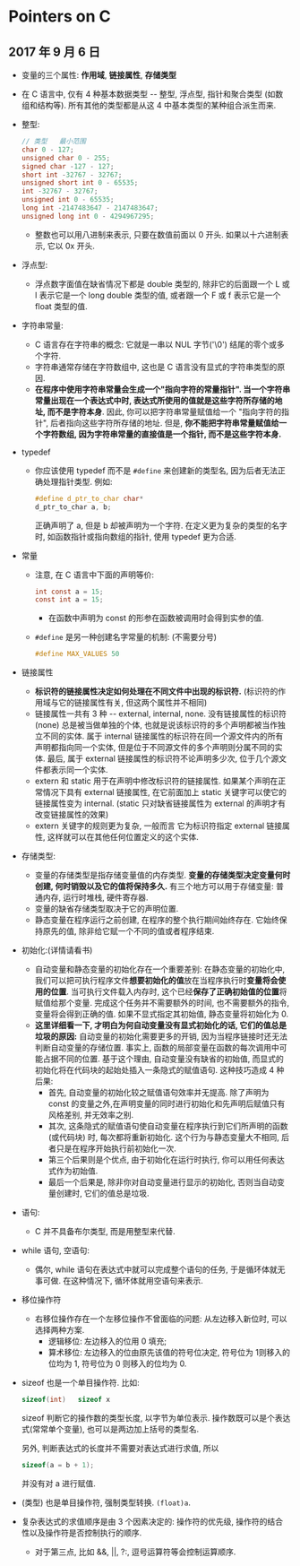 # Pointers on C

## 2017 年 9 月 6 日

+ 变量的三个属性: **作用域**, **链接属性**, **存储类型**


+ 在 C 语言中, 仅有 4 种基本数据类型 -- 整型, 浮点型, 指针和聚合类型 (如数组和结构等). 所有其他的类型都是从这 4 中基本类型的某种组合派生而来.

+ 整型:

  ```cpp
  // 类型   最小范围
  char 0 - 127;
  unsigned char 0 - 255;
  signed char -127 - 127;
  short int -32767 - 32767;
  unsigned short int 0 - 65535;
  int -32767 - 32767;
  unsigned int 0 - 65535;
  long int -2147483647 - 2147483647;
  unsigned long int 0 - 4294967295;
  ```

  + 整数也可以用八进制来表示, 只要在数值前面以 0 开头. 如果以十六进制表示, 它以 0x 开头.

+ 浮点型:

  + 浮点数字面值在缺省情况下都是 double 类型的, 除非它的后面跟一个 L 或 l 表示它是一个 long double 类型的值, 或者跟一个 F 或 f 表示它是一个 float 类型的值.

+ 字符串常量:

  + C 语言存在字符串的概念: 它就是一串以 NUL 字节('\0') 结尾的零个或多个字符. 
  + 字符串通常存储在字符数组中, 这也是 C 语言没有显式的字符串类型的原因.
  + **在程序中使用字符串常量会生成一个"指向字符的常量指针". 当一个字符串常量出现在一个表达式中时, 表达式所使用的值就是这些字符所存储的地址, 而不是字符本身**. 因此, 你可以把字符串常量赋值给一个 "指向字符的指针", 后者指向这些字符所存储的地址. 但是, **你不能把字符串常量赋值给一个字符数组, 因为字符串常量的直接值是一个指针, 而不是这些字符本身.**

+ typedef

  + 你应该使用 typedef 而不是 `#define` 来创建新的类型名, 因为后者无法正确处理指针类型. 例如:

    ```c
    #define d_ptr_to_char char*
    d_ptr_to_char a, b;
    ```

    正确声明了 a, 但是 b 却被声明为一个字符. 在定义更为复杂的类型的名字时, 如函数指针或指向数组的指针, 使用 typedef 更为合适.

+ 常量

  + 注意, 在 C 语言中下面的声明等价:

    ```c
    int const a = 15;
    const int a = 15;
    ```

    + 在函数中声明为 const 的形参在函数被调用时会得到实参的值.

  + `#define` 是另一种创建名字常量的机制: (不需要分号)

    ```c
    #define MAX_VALUES 50
    ```

+ 链接属性

  + **标识符的链接属性决定如何处理在不同文件中出现的标识符.** (标识符的作用域与它的链接属性有关, 但这两个属性并不相同)
  + 链接属性一共有 3 种 -- external, internal, none. 没有链接属性的标识符(none) 总是被当做单独的个体, 也就是说该标识符的多个声明都被当作独立不同的实体. 属于 internal 链接属性的标识符在同一个源文件内的所有声明都指向同一个实体, 但是位于不同源文件的多个声明则分属不同的实体. 最后, 属于 external 链接属性的标识符不论声明多少次, 位于几个源文件都表示同一个实体.
  + extern 和 static 用于在声明中修改标识符的链接属性. 如果某个声明在正常情况下具有 external 链接属性, 在它前面加上 static 关键字可以使它的链接属性变为 internal. (static 只对缺省链接属性为 external 的声明才有改变链接属性的效果)
  + extern 关键字的规则更为复杂, 一般而言 它为标识符指定 external 链接属性, 这样就可以在其他任何位置定义的这个实体.

+ 存储类型:

  + 变量的存储类型是指存储变量值的内存类型. **变量的存储类型决定变量何时创建, 何时销毁以及它的值将保持多久.** 有三个地方可以用于存储变量: 普通内存, 运行时堆栈, 硬件寄存器.
  + 变量的缺省存储类型取决于它的声明位置.
  + 静态变量在程序运行之前创建, 在程序的整个执行期间始终存在. 它始终保持原先的值, 除非给它赋一个不同的值或者程序结束.

+ 初始化:(详情请看书)

  + 自动变量和静态变量的初始化存在一个重要差别: 在静态变量的初始化中, 我们可以把可执行程序文件**想要初始化的值**放在当程序执行时**变量将会使用的位置**. 当可执行文件载入内存时, 这个已经**保存了正确初始值的位置**将赋值给那个变量. 完成这个任务并不需要额外的时间, 也不需要额外的指令, 变量将会得到正确的值. 如果不显式指定其初始值, 静态变量将初始化为 0.
  + **这里详细看一下, 才明白为何自动变量没有显式初始化的话, 它们的值总是垃圾的原因:** 自动变量的初始化需要更多的开销, 因为当程序链接时还无法判断自动变量的存储位置. 事实上, 函数的局部变量在函数的每次调用中可能占据不同的位置. 基于这个理由, 自动变量没有缺省的初始值, 而显式的初始化将在代码块的起始处插入一条隐式的赋值语句. 这种技巧造成 4 种后果:
    + 首先, 自动变量的初始化较之赋值语句效率并无提高. 除了声明为 const 的变量之外,在声明变量的同时进行初始化和先声明后赋值只有风格差别, 并无效率之别.
    + 其次, 这条隐式的赋值语句使自动变量在程序执行到它们所声明的函数 (或代码块) 时, 每次都将重新初始化. 这个行为与静态变量大不相同, 后者只是在程序开始执行前初始化一次.
    + 第三个后果则是个优点, 由于初始化在运行时执行, 你可以用任何表达式作为初始值.
    + 最后一个后果是, 除非你对自动变量进行显示的初始化, 否则当自动变量创建时, 它们的值总是垃圾.

+ 语句:

  + C 并不具备布尔类型, 而是用整型来代替.

+ while 语句, 空语句:

  + 偶尔, while 语句在表达式中就可以完成整个语句的任务, 于是循环体就无事可做. 在这种情况下, 循环体就用空语句来表示.

+ 移位操作符

  + 右移位操作存在一个左移位操作不曾面临的问题: 从左边移入新位时, 可以选择两种方案.
    + 逻辑移位: 左边移入的位用 0 填充;
    + 算术移位: 左边移入的位由原先该值的符号位决定, 符号位为 1则移入的位均为 1, 符号位为 0 则移入的位均为 0.

+ sizeof 也是一个单目操作符. 比如:

  ```c
  sizeof(int)   sizeof x
  ```

  sizeof 判断它的操作数的类型长度, 以字节为单位表示. 操作数既可以是个表达式(常常单个变量), 也可以是两边加上括号的类型名.

  另外, 判断表达式的长度并不需要对表达式进行求值, 所以

  ```c
  sizeof(a = b + 1);
  ```

  并没有对 a 进行赋值.

+ (类型) 也是单目操作符, 强制类型转换. `(float)a`.

+ 复杂表达式的求值顺序是由 3 个因素决定的: 操作符的优先级, 操作符的结合性以及操作符是否控制执行的顺序. 

  + 对于第三点, 比如 &&, ||, ?:, 逗号运算符等会控制运算顺序.
